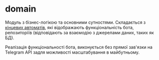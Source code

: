 # domain
Модуль з бізнес-логікою та основними сутностями. Складається з [кінцевих автоматів](src/main/java/com/y9vad9/restaurant/domain/fsm/states), 
які відображають функціональність бота, репозиторіїв (відповідають за взаємодію з джерелами даних, таких як БД).

Реалізація функціональності бота, виконується без прямої зав'язки на Telegram API задля можливості
масштабування в майбутньому.